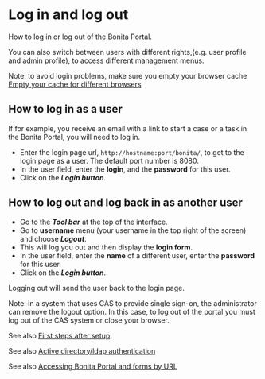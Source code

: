 # Log in and log out

How to log in or log out of the Bonita Portal.

You can also switch between users with different rights,(e.g. user profile and admin profile), to access different management menus.

Note: to avoid login problems, make sure you empty your browser cache [Empty your cache for different browsers](http://www.wikihow.com/Clear-Your-Browser's-Cache)

## How to log in as a user

If for example, you receive an email with a link to start a case or a task in the Bonita Portal, you will need to log in.

- Enter the login page url, `http://hostname:port/bonita/`, to get to the login page as a user. The default port number is 8080.
- In the user field, enter the **login**, and the **password** for this user.
- Click on the _**Login button**_.

## How to log out and log back in as another user

- Go to the _**Tool bar**_ at the top of the interface.
- Go to **username** menu (your username in the top right of the screen) and choose _**Logout**_.
- This will log you out and then display the **login form**.
- In the user field, enter the **name** of a different user, enter the **password** for this user.
- Click on the _**Login button**_.

Logging out will send the user back to the login page.

Note: in a system that uses CAS to provide single sign-on, the administrator can remove the logout option. In this case, to log out of the portal you must log out of the CAS system or close your browser.

See also [First steps after setup](first-steps-after-setup.md)

See also [Active directory/ldap authentication](active-directory-or-ldap-authentication.md)

See also [Accessing Bonita Portal and forms by URL](bonita-bpm-portal-urls.md)
